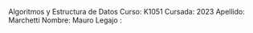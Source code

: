 Algoritmos y Estructura de Datos
Curso: K1051
Cursada: 2023
Apellido: Marchetti
Nombre: Mauro
Legajo : 
